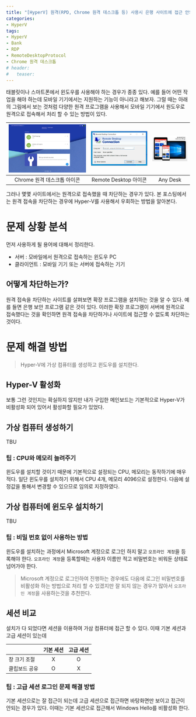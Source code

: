 ```yaml
---
title: "[HyperV] 원격(RPD, Chrome 원격 데스크톱 등) 사용시 은행 사이트에 접근 안되는 것을 HyperV로 해결하기"
categories:
- HyperV
tags: 
- HyperV
- Bank
- RDP
- RemoteDesktopProtocol
- Chrome 원격 데스크톱
# header:
#   teaser: 
---
```


태블릿이나 스마트폰에서 윈도우를 사용해야 하는 경우가 종종 있다. 예를 들어 어떤 작업을 해야 하는데 모바일 기기에서는 지원하는 기능이 아니라고 해보자. 그럴 때는 아래의 그림에서 보는 것처럼 다양한 원격 프로그램을 사용해서 모바일 기기에서 원도우로 원격으로 접속해서 처리 할 수 있는 방법이 있다.

|![](/assets/images/undefined/unnamed.jpg)|![](/assets/images/undefined/img.jpg)|![](/assets/images/undefined/index.jpg)|
|:---:|:---:|:---:|
|Chrome 원격 데스크톱 아이콘|Remote Desktop 아이콘|Any Desk|

그러나 몇몇 사이트에서는 원격으로 접속했을 때 차단하는 경우가 있다. 본 포스팅에서는 원격 접속을 차단하는 경우에 Hyper-V를 사용해서 우회하는 방법을 알아본다.

# 문제 상황 분석

먼저 사용하게 될 용어에 대해서 정리한다.

* 서버 : 모바일에서 원격으로 접속하는 윈도우 PC
* 클라이언트 : 모바일 기기 또는 서버에 접속하는 기기

## 어떻게 차단하는가?

원격 접속을 차단하는 사이트를 살펴보면 확장 프로그램을 설치하는 것을 알 수 있다. 예를 들면 은행 보안 프로그램 같은 것이 있다. 이러한 확장 프로그램이 서버에 원격으로 접속했다는 것을 확인하면 원격 접속을 차단하거나 사이트에 접근할 수 없도록 차단하는 것이다.

# 문제 해결 방법

> Hyper-V에 가상 컴퓨터를 생성하고 윈도우를 설치한다.

## Hyper-V 활성화

보통 그런 것인지는 확실하지 않지만 내가 구입한 메인보드는 기본적으로 Hyper-V가 비활성화 되어 있어서 활성화할 필요가 있었다.

## 가상 컴퓨터 생성하기

TBU

### 팁 : CPU와 메모리 늘려주기

윈도우를 설치할 것이기 때문에 기본적으로 설정되는 CPU, 메모리는 동작하기에 매우 적다. 일단 윈도우를 설치하기 위해서 CPU 4개, 메모리 4096으로 설정한다. 다음에 설정값을 통해서 변경할 수 있으므로 임의로 지정하였다.

## 가상 컴퓨터에 윈도우 설치하기

TBU

### 팁 : 비밀 번호 없이 사용하는 방법

윈도우를 설치하는 과정에서 Microsoft 계정으로 로그인 하지 말고 ```오프라인 계정```을 등록해야 한다. ```오프라인 계정```을 등록할때는 사용자 이름만 적고 비밀번호는 비워둔 상태로 넘어가야 한다.

> Microsoft 계정으로 로그인하여 진행하는 경우에도 다음에 로그인 비밀번호를 비활성화 하는 방법으로 처리 할 수 있겠지만 잘 되지 않는 경우가 많아서 ```오프라인 계정```을 사용하는것을 추천한다.

## 세션 비교

설치가 다 되었다면 세션을 이용하여 가삼 컴퓨터에 접근 할 수 있다. 이때 기본 세션과 고급 세션이 있는데 

||기본 세션|고급 세션|
|:---|:---:|:---:|
|창 크기 조절|X|O|
|클립보드 공유|O|X|

### 팁 : 고급 세션 로그인 문제 해결 방법

기본 세션으로는 잘 접근이 되는데 고급 세션으로 접근하면 바탕화면만 보이고 접근이 안되는 경우가 있다. 이때는 기본 세션으로 접근해서 Windows Hello를 비활성화 한다.
